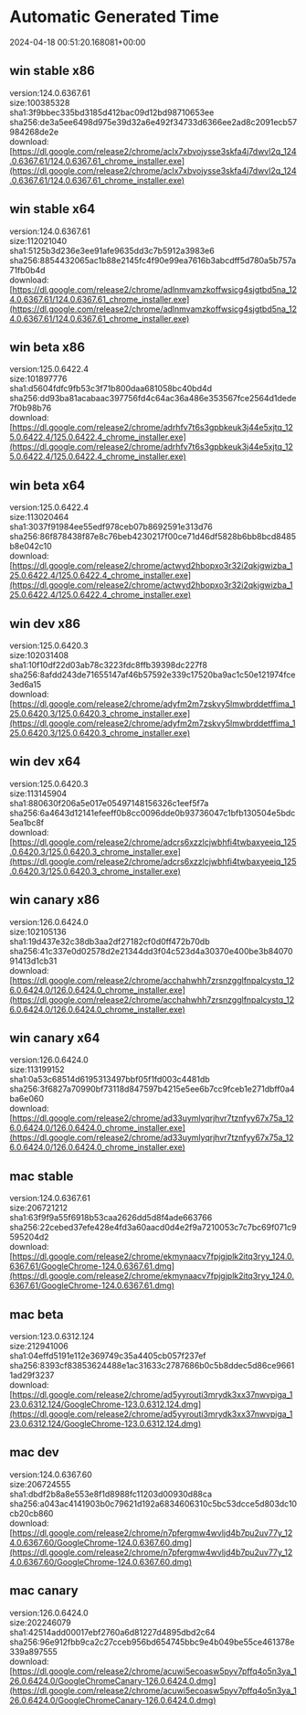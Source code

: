 # Automatic Generated Time
2024-04-18 00:51:20.168081+00:00

## win stable x86
version:124.0.6367.61  
size:100385328  
sha1:3f9bbec335bd3185d412bac09d12bd98710653ee  
sha256:de3a5ee6498d975e39d32a6e492f34733d6366ee2ad8c2091ecb57984268de2e  
download:[https://dl.google.com/release2/chrome/aclx7xbvojysse3skfa4j7dwvl2q_124.0.6367.61/124.0.6367.61_chrome_installer.exe](https://dl.google.com/release2/chrome/aclx7xbvojysse3skfa4j7dwvl2q_124.0.6367.61/124.0.6367.61_chrome_installer.exe)  

## win stable x64
version:124.0.6367.61  
size:112021040  
sha1:5125b3d236e3ee91afe9635dd3c7b5912a3983e6  
sha256:8854432065ac1b88e2145fc4f90e99ea7616b3abcdff5d780a5b757a71fb0b4d  
download:[https://dl.google.com/release2/chrome/adlnmvamzkoffwsicg4sjgtbd5na_124.0.6367.61/124.0.6367.61_chrome_installer.exe](https://dl.google.com/release2/chrome/adlnmvamzkoffwsicg4sjgtbd5na_124.0.6367.61/124.0.6367.61_chrome_installer.exe)  

## win beta x86
version:125.0.6422.4  
size:101897776  
sha1:d5604fdfc9fb53c3f71b800daa681058bc40bd4d  
sha256:dd93ba81acabaac397756fd4c64ac36a486e353567fce2564d1dede7f0b98b76  
download:[https://dl.google.com/release2/chrome/adrhfv7t6s3gpbkeuk3j44e5xjtq_125.0.6422.4/125.0.6422.4_chrome_installer.exe](https://dl.google.com/release2/chrome/adrhfv7t6s3gpbkeuk3j44e5xjtq_125.0.6422.4/125.0.6422.4_chrome_installer.exe)  

## win beta x64
version:125.0.6422.4  
size:113020464  
sha1:3037f91984ee55edf978ceb07b8692591e313d76  
sha256:86f878438f87e8c76beb4230217f00ce71d46df5828b6bb8bcd8485b8e042c10  
download:[https://dl.google.com/release2/chrome/actwyd2hbopxo3r32i2qkjgwizba_125.0.6422.4/125.0.6422.4_chrome_installer.exe](https://dl.google.com/release2/chrome/actwyd2hbopxo3r32i2qkjgwizba_125.0.6422.4/125.0.6422.4_chrome_installer.exe)  

## win dev x86
version:125.0.6420.3  
size:102031408  
sha1:10f10df22d03ab78c3223fdc8ffb39398dc227f8  
sha256:8afdd243de71655147af46b57592e339c17520ba9ac1c50e121974fce3ed6a15  
download:[https://dl.google.com/release2/chrome/adyfm2m7zskvy5lmwbrddetffima_125.0.6420.3/125.0.6420.3_chrome_installer.exe](https://dl.google.com/release2/chrome/adyfm2m7zskvy5lmwbrddetffima_125.0.6420.3/125.0.6420.3_chrome_installer.exe)  

## win dev x64
version:125.0.6420.3  
size:113145904  
sha1:880630f206a5e017e05497148156326c1eef5f7a  
sha256:6a4643d12141efeeff0b8cc0096dde0b93736047c1bfb130504e5bdc5ea1bc8f  
download:[https://dl.google.com/release2/chrome/adcrs6xzzlcjwbhfi4twbaxyeeiq_125.0.6420.3/125.0.6420.3_chrome_installer.exe](https://dl.google.com/release2/chrome/adcrs6xzzlcjwbhfi4twbaxyeeiq_125.0.6420.3/125.0.6420.3_chrome_installer.exe)  

## win canary x86
version:126.0.6424.0  
size:102105136  
sha1:19d437e32c38db3aa2df27182cf0d0ff472b70db  
sha256:41c337e0d02578d2e21344dd3f04c523d4a30370e400be3b8407091413d1cb31  
download:[https://dl.google.com/release2/chrome/acchahwhh7zrsnzgglfnpalcystq_126.0.6424.0/126.0.6424.0_chrome_installer.exe](https://dl.google.com/release2/chrome/acchahwhh7zrsnzgglfnpalcystq_126.0.6424.0/126.0.6424.0_chrome_installer.exe)  

## win canary x64
version:126.0.6424.0  
size:113199152  
sha1:0a53c68514d6195313497bbf05f1fd003c4481db  
sha256:3f6827a70990bf73118d847597b4215e5ee6b7cc9fceb1e271dbff0a4ba6e060  
download:[https://dl.google.com/release2/chrome/ad33uymlyqrjhvr7tznfyy67x75a_126.0.6424.0/126.0.6424.0_chrome_installer.exe](https://dl.google.com/release2/chrome/ad33uymlyqrjhvr7tznfyy67x75a_126.0.6424.0/126.0.6424.0_chrome_installer.exe)  

## mac stable
version:124.0.6367.61  
size:206721212  
sha1:63f9f9a55f6918b53caa2626dd5d8f4ade663766  
sha256:22cebed37efe428e4fd3a60aacd0d4e2f9a7210053c7c7bc69f071c9595204d2  
download:[https://dl.google.com/release2/chrome/ekmynaacv7fpjgjplk2itq3ryy_124.0.6367.61/GoogleChrome-124.0.6367.61.dmg](https://dl.google.com/release2/chrome/ekmynaacv7fpjgjplk2itq3ryy_124.0.6367.61/GoogleChrome-124.0.6367.61.dmg)  

## mac beta
version:123.0.6312.124  
size:212941006  
sha1:04effd5191e112e369749c35a4405cb057f237ef  
sha256:8393cf83853624488e1ac31633c2787686b0c5b8ddec5d86ce96611ad29f3237  
download:[https://dl.google.com/release2/chrome/ad5yyrouti3mrydk3xx37nwvpiga_123.0.6312.124/GoogleChrome-123.0.6312.124.dmg](https://dl.google.com/release2/chrome/ad5yyrouti3mrydk3xx37nwvpiga_123.0.6312.124/GoogleChrome-123.0.6312.124.dmg)  

## mac dev
version:124.0.6367.60  
size:206724555  
sha1:dbdf2b8a8e553e8f1d8988fc11203d00930d88ca  
sha256:a043ac4141903b0c79621d192a6834606310c5bc53dcce5d803dc10cb20cb860  
download:[https://dl.google.com/release2/chrome/n7pfergmw4wvljd4b7pu2uv77y_124.0.6367.60/GoogleChrome-124.0.6367.60.dmg](https://dl.google.com/release2/chrome/n7pfergmw4wvljd4b7pu2uv77y_124.0.6367.60/GoogleChrome-124.0.6367.60.dmg)  

## mac canary
version:126.0.6424.0  
size:202246079  
sha1:42514add00017ebf2760a6d81227d4895dbd2c64  
sha256:96e912fbb9ca2c27cceb956bd654745bbc9e4b049be55ce461378e339a897555  
download:[https://dl.google.com/release2/chrome/acuwi5ecoasw5pyv7pffq4o5n3ya_126.0.6424.0/GoogleChromeCanary-126.0.6424.0.dmg](https://dl.google.com/release2/chrome/acuwi5ecoasw5pyv7pffq4o5n3ya_126.0.6424.0/GoogleChromeCanary-126.0.6424.0.dmg)  

